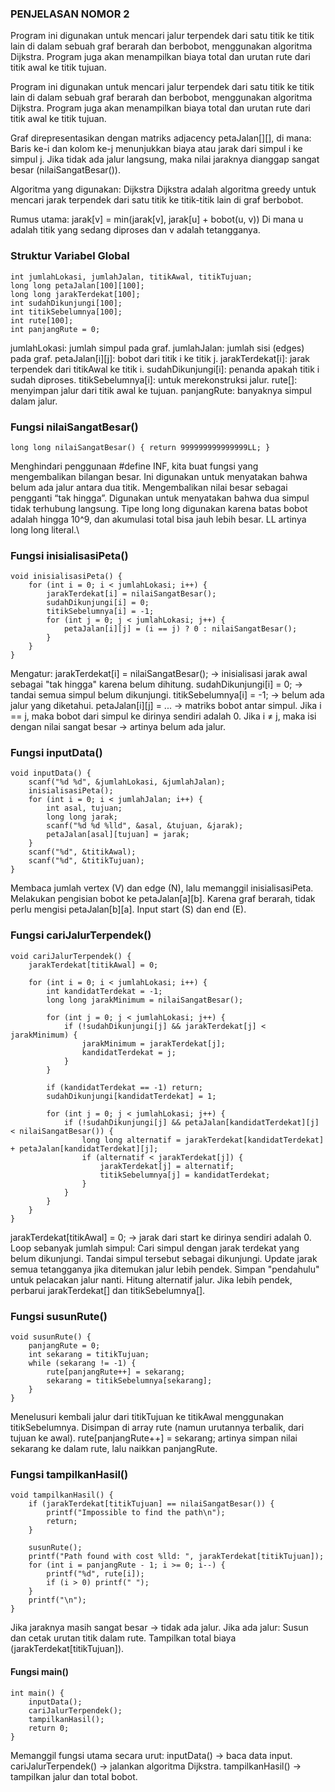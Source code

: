 ### PENJELASAN NOMOR 2 ###
Program ini digunakan untuk mencari jalur terpendek dari satu titik ke titik lain di dalam sebuah graf berarah dan berbobot, menggunakan algoritma Dijkstra. 
Program juga akan menampilkan biaya total dan urutan rute dari titik awal ke titik tujuan.

Program ini digunakan untuk mencari jalur terpendek dari satu titik ke titik lain di dalam sebuah graf berarah dan berbobot, menggunakan algoritma Dijkstra. 
Program juga akan menampilkan biaya total dan urutan rute dari titik awal ke titik tujuan.

Graf direpresentasikan dengan matriks adjacency petaJalan[][], di mana:
Baris ke-i dan kolom ke-j menunjukkan biaya atau jarak dari simpul i ke simpul j.
Jika tidak ada jalur langsung, maka nilai jaraknya dianggap sangat besar (nilaiSangatBesar()).

Algoritma yang digunakan: Dijkstra
Dijkstra adalah algoritma greedy untuk mencari jarak terpendek dari satu titik ke titik-titik lain di graf berbobot.

Rumus utama:
jarak[v] = min(jarak[v], jarak[u] + bobot(u, v))
Di mana u adalah titik yang sedang diproses dan v adalah tetangganya.


###  Struktur Variabel Global ###
```
int jumlahLokasi, jumlahJalan, titikAwal, titikTujuan;
long long petaJalan[100][100];
long long jarakTerdekat[100];
int sudahDikunjungi[100];
int titikSebelumnya[100];
int rute[100];
int panjangRute = 0;
```
jumlahLokasi: jumlah simpul pada graf.
jumlahJalan: jumlah sisi (edges) pada graf.
petaJalan[i][j]: bobot dari titik i ke titik j.
jarakTerdekat[i]: jarak terpendek dari titikAwal ke titik i.
sudahDikunjungi[i]: penanda apakah titik i sudah diproses.
titikSebelumnya[i]: untuk merekonstruksi jalur.
rute[]: menyimpan jalur dari titik awal ke tujuan.
panjangRute: banyaknya simpul dalam jalur.

### Fungsi nilaiSangatBesar() ###
```
long long nilaiSangatBesar() { return 999999999999999LL; }
```
Menghindari penggunaan #define INF, kita buat fungsi yang mengembalikan bilangan besar.
Ini digunakan untuk menyatakan bahwa belum ada jalur antara dua titik.
Mengembalikan nilai besar sebagai pengganti “tak hingga”.
Digunakan untuk menyatakan bahwa dua simpul tidak terhubung langsung.
Tipe long long digunakan karena batas bobot adalah hingga 10^9, dan akumulasi total bisa jauh lebih besar. LL artinya long long literal.\

### Fungsi inisialisasiPeta() ###
```
void inisialisasiPeta() {
    for (int i = 0; i < jumlahLokasi; i++) {
        jarakTerdekat[i] = nilaiSangatBesar();
        sudahDikunjungi[i] = 0;
        titikSebelumnya[i] = -1;
        for (int j = 0; j < jumlahLokasi; j++) {
            petaJalan[i][j] = (i == j) ? 0 : nilaiSangatBesar();
        }
    }
}
```
Mengatur:
jarakTerdekat[i] = nilaiSangatBesar(); → inisialisasi jarak awal sebagai "tak hingga" karena belum dihitung.
sudahDikunjungi[i] = 0; → tandai semua simpul belum dikunjungi.
titikSebelumnya[i] = -1; → belum ada jalur yang diketahui.
petaJalan[i][j] = ... → matriks bobot antar simpul.
Jika i == j, maka bobot dari simpul ke dirinya sendiri adalah 0.
Jika i ≠ j, maka isi dengan nilai sangat besar → artinya belum ada jalur.


### Fungsi inputData() ###
```
void inputData() {
    scanf("%d %d", &jumlahLokasi, &jumlahJalan);
    inisialisasiPeta();
    for (int i = 0; i < jumlahJalan; i++) {
        int asal, tujuan;
        long long jarak;
        scanf("%d %d %lld", &asal, &tujuan, &jarak);
        petaJalan[asal][tujuan] = jarak;
    }
    scanf("%d", &titikAwal);
    scanf("%d", &titikTujuan);
}
```
Membaca jumlah vertex (V) dan edge (N), lalu memanggil inisialisasiPeta.
Melakukan pengisian bobot ke petaJalan[a][b].
Karena graf berarah, tidak perlu mengisi petaJalan[b][a].
Input start (S) dan end (E).

### Fungsi cariJalurTerpendek() ###
```
void cariJalurTerpendek() {
    jarakTerdekat[titikAwal] = 0;

    for (int i = 0; i < jumlahLokasi; i++) {
        int kandidatTerdekat = -1;
        long long jarakMinimum = nilaiSangatBesar();

        for (int j = 0; j < jumlahLokasi; j++) {
            if (!sudahDikunjungi[j] && jarakTerdekat[j] < jarakMinimum) {
                jarakMinimum = jarakTerdekat[j];
                kandidatTerdekat = j;
            }
        }

        if (kandidatTerdekat == -1) return;
        sudahDikunjungi[kandidatTerdekat] = 1;

        for (int j = 0; j < jumlahLokasi; j++) {
            if (!sudahDikunjungi[j] && petaJalan[kandidatTerdekat][j] < nilaiSangatBesar()) {
                long long alternatif = jarakTerdekat[kandidatTerdekat] + petaJalan[kandidatTerdekat][j];
                if (alternatif < jarakTerdekat[j]) {
                    jarakTerdekat[j] = alternatif;
                    titikSebelumnya[j] = kandidatTerdekat;
                }
            }
        }
    }
}
```
jarakTerdekat[titikAwal] = 0; → jarak dari start ke dirinya sendiri adalah 0.
Loop sebanyak jumlah simpul:
Cari simpul dengan jarak terdekat yang belum dikunjungi.
Tandai simpul tersebut sebagai dikunjungi.
Update jarak semua tetangganya jika ditemukan jalur lebih pendek.
Simpan "pendahulu" untuk pelacakan jalur nanti.
Hitung alternatif jalur.
Jika lebih pendek, perbarui jarakTerdekat[] dan titikSebelumnya[].

### Fungsi susunRute() ###
```
void susunRute() {
    panjangRute = 0;
    int sekarang = titikTujuan;
    while (sekarang != -1) {
        rute[panjangRute++] = sekarang;
        sekarang = titikSebelumnya[sekarang];
    }
}
```
Menelusuri kembali jalur dari titikTujuan ke titikAwal menggunakan titikSebelumnya.
Disimpan di array rute (namun urutannya terbalik, dari tujuan ke awal).
rute[panjangRute++] = sekarang; artinya simpan nilai sekarang ke dalam rute, lalu naikkan panjangRute.

### Fungsi tampilkanHasil() ###
```
void tampilkanHasil() {
    if (jarakTerdekat[titikTujuan] == nilaiSangatBesar()) {
        printf("Impossible to find the path\n");
        return;
    }

    susunRute();
    printf("Path found with cost %lld: ", jarakTerdekat[titikTujuan]);
    for (int i = panjangRute - 1; i >= 0; i--) {
        printf("%d", rute[i]);
        if (i > 0) printf(" ");
    }
    printf("\n");
}
```
Jika jaraknya masih sangat besar → tidak ada jalur.
Jika ada jalur:
Susun dan cetak urutan titik dalam rute.
Tampilkan total biaya (jarakTerdekat[titikTujuan]).

#### Fungsi main() ####
```
int main() {
    inputData();
    cariJalurTerpendek();
    tampilkanHasil();
    return 0;
}
```
Memanggil fungsi utama secara urut:
inputData() → baca data input.
cariJalurTerpendek() → jalankan algoritma Dijkstra.
tampilkanHasil() → tampilkan jalur dan total bobot.

